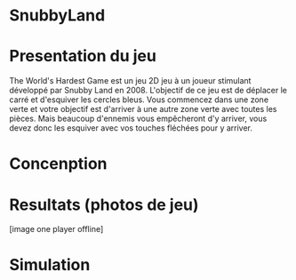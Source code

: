 # SnubbyLand

<!-- [Report](https://www.overleaf.com/read/vvppvyhymjhv)

![index](images/index.png)
## Level 1
![level 1](levels/1.png)
## Level 2
![level 2](levels/2.png)
## Level 3
![level 3](levels/3.png)
## Level 4
![level 4](levels/4.png)
## Level 5
![level 5](levels/5.png)
## Level 6
![level 6](levels/6.png)
## Level 7
![level 7](levels/7.png)

# ONLINE 2 PLAYER
![2 player online](levels/8ga.png)

# genetic algorithm
![genetic algorithm](levels/ga.png)
 -->

<!-- [17:34, 25/05/2020] Ess: -Presentation du jeu
[17:34, 25/05/2020] Ess: -Concenption
[17:34, 25/05/2020] Ess: -Resultats (photos de jeu)
[17:34, 25/05/2020] Ess: -Simulation (video de jeu khdam)
[17:35, 25/05/2020] Ess: f presentation: principe de jeu, modes, regles de winning
conception : resume d dakchi li f conception d rapport
 -->

# Presentation du jeu

The World's Hardest Game est un jeu 2D jeu à un joueur stimulant développé par Snubby Land en 2008. L'objectif de ce jeu est de déplacer le carré et d'esquiver les cercles bleus. Vous commencez dans une zone verte et votre objectif est d'arriver à une autre zone verte avec toutes les pièces. Mais beaucoup d'ennemis vous empêcheront d'y arriver, vous devez donc les esquiver avec vos touches fléchées pour y arriver.


# Concenption


# Resultats (photos de jeu)

[image one player offline]


# Simulation
